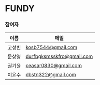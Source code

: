 # FUNDY

### 참여자

| 이름 | 메일 |
|-|-|
| 고성빈 | kosb7544@gmail.com |
| 문상영 | durfbgksmsskfro@gmail.com |
| 권기윤 | ceasar0830@gmail.com |
| 이윤수 | dbstn322@gmail.com |
